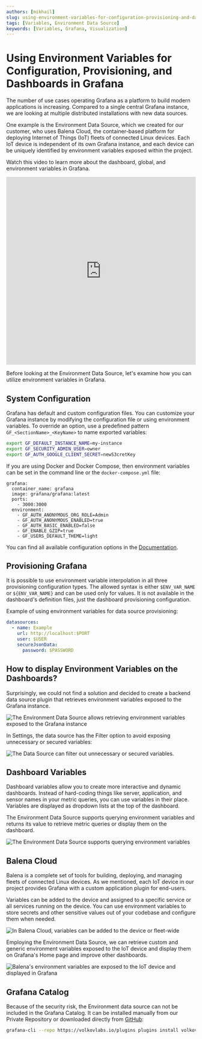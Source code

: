 ```yaml
---
authors: [mikhail]
slug: using-environment-variables-for-configuration-provisioning-and-dashboards-in-grafana-279661733416
tags: [Variables, Environment Data Source]
keywords: [Variables, Grafana, Visualization]
---
```


# Using Environment Variables for Configuration, Provisioning, and Dashboards in Grafana

The number of use cases operating Grafana as a platform to build modern applications is increasing. Compared to a single central Grafana instance, we are looking at multiple distributed installations with new data sources.

<!--truncate-->

One example is the Environment Data Source, which we created for our customer, who uses Balena Cloud, the container-based platform for deploying Internet of Things (IoT) fleets of connected Linux devices. Each IoT device is independent of its own Grafana instance, and each device can be uniquely identified by environment variables exposed within the project.

Watch this video to learn more about the dashboard, global, and environment variables in Grafana.

<iframe width="100%" height="500" src="https://www.youtube.com/embed/sczRq2lI3e4" title="Grafana variables | Dashboard, Global and Environment variables | Environment Data Source" frameBorder="0" allow="accelerometer; autoplay; clipboard-write; encrypted-media; gyroscope; picture-in-picture" allowFullScreen></iframe>

Before looking at the Environment Data Source, let's examine how you can utilize environment variables in Grafana.

## System Configuration

Grafana has default and custom configuration files. You can customize your Grafana instance by modifying the configuration file or using environment variables. To override an option, use a predefined pattern `GF_<SectionName>_<KeyName>` to name exported variables:
```sh
export GF_DEFAULT_INSTANCE_NAME=my-instance
export GF_SECURITY_ADMIN_USER=owner
export GF_AUTH_GOOGLE_CLIENT_SECRET=newS3cretKey
```

If you are using Docker and Docker Compose, then environment variables can be set in the command line or the `docker-compose.yml` file:

```docker
grafana:
  container_name: grafana
  image: grafana/grafana:latest
  ports:
    - 3000:3000
  environment:
    - GF_AUTH_ANONYMOUS_ORG_ROLE=Admin
    - GF_AUTH_ANONYMOUS_ENABLED=true
    - GF_AUTH_BASIC_ENABLED=false
    - GF_ENABLE_GZIP=true
    - GF_USERS_DEFAULT_THEME=light
```

You can find all available configuration options in the [Documentation](https://grafana.com/docs/grafana/latest/setup-grafana/configure-grafana/).

## Provisioning Grafana

It is possible to use environment variable interpolation in all three provisioning configuration types. The allowed syntax is either `$ENV_VAR_NAME` or `${ENV_VAR_NAME}` and can be used only for values. It is not available in the dashboard's definition files, just the dashboard provisioning configuration.

Example of using environment variables for data source provisioning:

```yaml
datasources:
  - name: Example
    url: http://localhost:$PORT
    user: $USER
    secureJsonData:
      password: $PASSWORD
```

## How to display Environment Variables on the Dashboards?

Surprisingly, we could not find a solution and decided to create a backend data source plugin that retrieves environment variables exposed to the Grafana instance.

![The Environment Data Source allows retrieving environment variables exposed to the Grafana instance](https://raw.githubusercontent.com/VolkovLabs/volkovlabs-env-datasource/main/src/img/dashboard.png)

In Settings, the data source has the Filter option to avoid exposing unnecessary or secured variables:

![The Data Source can filter out unnecessary or secured variables.](configuration.png)

## Dashboard Variables

Dashboard variables allow you to create more interactive and dynamic dashboards. Instead of hard-coding things like server, application, and sensor names in your metric queries, you can use variables in their place. Variables are displayed as dropdown lists at the top of the dashboard.

The Environment Data Source supports querying environment variables and returns its value to retrieve metric queries or display them on the dashboard.

![The Environment Data Source supports querying environment variables](variables.png)

## Balena Cloud

Balena is a complete set of tools for building, deploying, and managing fleets of connected Linux devices. As we mentioned, each IoT device in our project provides Grafana with a custom application plugin for end-users.

Variables can be added to the device and assigned to a specific service or all services running on the device. You can use environment variables to store secrets and other sensitive values out of your codebase and configure them when needed.

![In Balena Cloud, variables can be added to the device or fleet-wide](balena-cloud.png)

Employing the Environment Data Source, we can retrieve custom and generic environment variables exposed to the IoT device and display them on Grafana's Home page and improve other dashboards.

![Balena's environment variables are exposed to the IoT device and displayed in Grafana](balena-variables.png)

## Grafana Catalog

Because of the security risk, the Environment data source can not be included in the Grafana Catalog. It can be installed manually from our Private Repository or downloaded directly from [GitHub](https://github.com/volkovlabs/volkovlabs-env-datasource):

```sh
grafana-cli --repo https://volkovlabs.io/plugins plugins install volkovlabs-env-datasource
```
